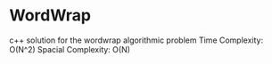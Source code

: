 # WordWrap
c++ solution for the wordwrap algorithmic problem
Time Complexity: O(N^2)
Spacial Complexity: O(N)
